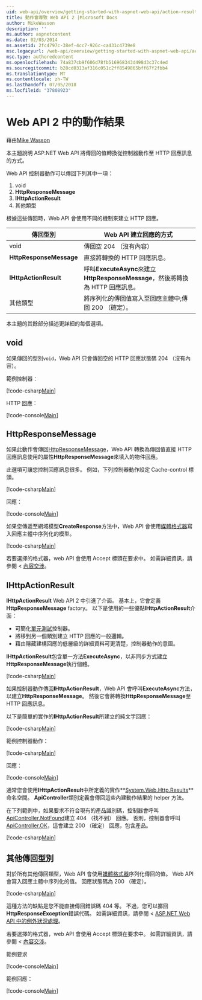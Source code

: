 ```yaml
---
uid: web-api/overview/getting-started-with-aspnet-web-api/action-results
title: 動作會導致 Web API 2 |Microsoft Docs
author: MikeWasson
description: ''
ms.author: aspnetcontent
ms.date: 02/03/2014
ms.assetid: 2fc4797c-38ef-4cc7-926c-ca431c4739e8
msc.legacyurl: /web-api/overview/getting-started-with-aspnet-web-api/action-results
msc.type: authoredcontent
ms.openlocfilehash: 74a837cb9f606d78fb516968343d498d3c37c4ed
ms.sourcegitcommit: b28cd0313af316c051c2ff8549865bff67f2fbb4
ms.translationtype: MT
ms.contentlocale: zh-TW
ms.lasthandoff: 07/05/2018
ms.locfileid: "37808923"
---
```

<a name="action-results-in-web-api-2"></a>Web API 2 中的動作結果
====================
藉由[Mike Wasson](https://github.com/MikeWasson)

本主題說明 ASP.NET Web API 將傳回的值轉換從控制器動作至 HTTP 回應訊息的方式。

Web API 控制器動作可以傳回下列其中一項：

1. void
2. **HttpResponseMessage**
3. **IHttpActionResult**
4. 其他類型

根據這些傳回時，Web API 會使用不同的機制來建立 HTTP 回應。

| 傳回型別 | Web API 建立回應的方式 |
| --- | --- |
| void | 傳回空 204 （沒有內容） |
| **HttpResponseMessage** | 直接將轉換的 HTTP 回應訊息。 |
| **IHttpActionResult** | 呼叫**ExecuteAsync**來建立**HttpResponseMessage**，然後將轉換為 HTTP 回應訊息。 |
| 其他類型 | 將序列化的傳回值寫入至回應主體中;傳回 200 （確定）。 |

本主題的其餘部分描述更詳細的每個選項。

## <a name="void"></a>void

如果傳回的型別`void`，Web API 只會傳回空的 HTTP 回應狀態碼 204 （沒有內容）。

範例控制器：

[!code-csharp[Main](action-results/samples/sample1.cs)]

HTTP 回應：

[!code-console[Main](action-results/samples/sample2.cmd)]

## <a name="httpresponsemessage"></a>HttpResponseMessage

如果此動作會傳回[HttpResponseMessage](https://msdn.microsoft.com/library/system.net.http.httpresponsemessage.aspx)，Web API 轉換為傳回值直接 HTTP 回應訊息使用的屬性**HttpResponseMessage**來填入的物件回應。

此選項可讓您控制回應訊息很多。 例如，下列控制器動作設定 Cache-control 標頭。

[!code-csharp[Main](action-results/samples/sample3.cs)]

回應：

[!code-console[Main](action-results/samples/sample4.cmd?highlight=2)]

如果您傳遞至網域模型**CreateResponse**方法中，Web API 會使用[媒體格式器](../formats-and-model-binding/media-formatters.md)寫入回應主體中序列化的模型。

[!code-csharp[Main](action-results/samples/sample5.cs)]

若要選擇的格式器，web API 會使用 Accept 標頭在要求中。 如需詳細資訊，請參閱 <<c0> [ 內容交涉](../formats-and-model-binding/content-negotiation.md)。

## <a name="ihttpactionresult"></a>IHttpActionResult

**IHttpActionResult** Web API 2 中引進了介面。 基本上，它會定義**HttpResponseMessage** factory。 以下是使用的一些優點**IHttpActionResult**介面：

- 可簡化[單元測試](../testing-and-debugging/unit-testing-controllers-in-web-api.md)控制器。
- 將移到另一個類別建立 HTTP 回應的一般邏輯。
- 藉由隱藏建構回應的低層級的詳細資料可更清楚，控制器動作的意圖。

**IHttpActionResult**包含單一方法**ExecuteAsync**，以非同步方式建立**HttpResponseMessage**執行個體。

[!code-csharp[Main](action-results/samples/sample6.cs)]

如果控制器動作傳回**IHttpActionResult**，Web API 會呼叫**ExecuteAsync**方法，以建立**HttpResponseMessage**。 然後它會將轉換**HttpResponseMessage**至 HTTP 回應訊息。

以下是簡單的實作的**IHttpActionResult**所建立的純文字回應：

[!code-csharp[Main](action-results/samples/sample7.cs)]

範例控制器動作：

[!code-csharp[Main](action-results/samples/sample8.cs)]

回應：

[!code-console[Main](action-results/samples/sample9.cmd)]

通常您會使用**IHttpActionResult**中所定義的實作**[System.Web.Http.Results](https://msdn.microsoft.com/library/system.web.http.results.aspx)** 命名空間。 **ApiController**類別定義會傳回這些內建動作結果的 helper 方法。

在下列範例中，如果要求不符合現有的產品識別碼，控制器會呼叫[ApiController.NotFound](https://msdn.microsoft.com/library/system.web.http.apicontroller.notfound.aspx)建立 404 （找不到） 回應。 否則，控制器會呼叫[ApiController.OK](https://msdn.microsoft.com/library/dn314591.aspx)，這會建立 200 （確定） 回應，包含產品。

[!code-csharp[Main](action-results/samples/sample10.cs)]

## <a name="other-return-types"></a>其他傳回型別

對於所有其他傳回類型，Web API 會使用[媒體格式器](../formats-and-model-binding/media-formatters.md)序列化傳回的值。 Web API 會寫入回應主體中序列化的值。 回應狀態碼為 200 （確定）。

[!code-csharp[Main](action-results/samples/sample11.cs)]

這種方法的缺點是您不能直接傳回錯誤碼 404 等。 不過，您可以擲回**HttpResponseException**錯誤代碼。 如需詳細資訊，請參閱 < [ASP.NET Web API 中的例外狀況處理](../error-handling/exception-handling.md)。

若要選擇的格式器，web API 會使用 Accept 標頭在要求中。 如需詳細資訊，請參閱 <<c0> [ 內容交涉](../formats-and-model-binding/content-negotiation.md)。

範例要求

[!code-console[Main](action-results/samples/sample12.cmd)]

範例回應：

[!code-console[Main](action-results/samples/sample13.cmd)]
